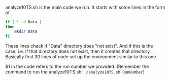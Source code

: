 analyze10TS.sh is the main code we run. It starts with some lines in the form of 

```bash
if [ ! -d Data ]
then
	mkdir Data
fi
```

These lines check if "Data" directory does "not exist". And if this is the case, i.e. if that directory does not exist, then it creates that directory. Basically first 30 lines of code set up the environment similar to this one.  

$1 in the code refers to the run number we provided. 
(Remember the command to run the analyze10TS.sh: ``./analyze10TS.sh RunNumber``)


